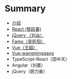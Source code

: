 # Summary

* [介绍](README.md)
* [React \(黎跃春\)](react-liyuechun.md)
* [jQuery （刘焱）](jquery.md)
* [Famo（吴昕阳）](famo.md)
* [Vue（王超）](vueff08-wang-chao-ff09.md)
* [Vue-wangminggang](vue-wangminggang.md)
* TypeScript-React（田中天）
* Angular（刘嘉）
* jQuery（顾力豪）

